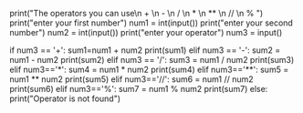 print("The operators you can use\n + \n - \n / \n * \n ** \n // \n % ")
print("enter your first number")
num1 = int(input())
print("enter your second number")
num2 = int(input())
print("enter your operator")
num3 = input()

if num3 == '+':
    sum1=num1 + num2
    print(sum1)
elif num3 == '-':
    sum2 = num1 - num2
    print(sum2)
elif num3 == '/':
    sum3 = num1 / num2
    print(sum3)
elif num3=='*':
    sum4 = num1 * num2
    print(sum4)
elif num3=='**':
    sum5 = num1 ** num2
    print(sum5)
elif num3=='//':
    sum6 = num1 // num2
    print(sum6)
elif num3=='%':
    sum7 = num1 % num2
    print(sum7)
else:
    print("Operator is not found")                
